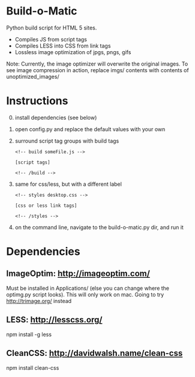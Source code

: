 Build-o-Matic
=============

Python build script for HTML 5 sites.

- Compiles JS from script tags
- Compiles LESS into CSS from link tags
- Lossless image optimization of jpgs, pngs, gifs

Note: Currently, the image optimizer will overwrite the original images. To see image compression in action, replace
imgs/ contents with contents of unoptimized_images/


Instructions
=============
0. install dependencies (see below)
1. open config.py and replace the default values with your own
2. surround script tag groups with build tags

	```
	<!-- build someFile.js -->
	```

	```
	[script tags]
	```

	```
	<!-- /build -->
	```

3. same for css/less, but with a different label

	```
	<!-- styles desktop.css -->
	```

	```
	[css or less link tags]
	```

	```
	<!-- /styles -->
	```

4. on the command line, navigate to the build-o-matic.py dir, and run it

Dependencies
=============

ImageOptim: http://imageoptim.com/
-----------
Must be installed in Applications/ (else you can change where the optimg.py script looks). This will only work on mac.
Going to try http://trimage.org/ instead

LESS: http://lesscss.org/
-----------
npm install -g less

CleanCSS: http://davidwalsh.name/clean-css
-----------
npm install clean-css




